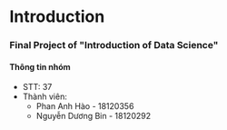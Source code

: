 # Introduction    
### Final Project of "Introduction of Data Science"

#### Thông tin nhóm  
* STT: 37  
* Thành viên:  
  + Phan Anh Hào     - 18120356
  + Nguyễn Dương Bin - 18120292


